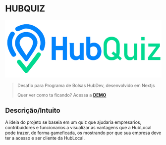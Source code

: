 # HUBQUIZ 

<p align="center">
  <img alt="pokebola" src="https://raw.githubusercontent.com/GilvanG/HubQuiz/main/src/assets/logo.png" />
</p>

> Desafio para Programa de Bolsas HubDev, desenvolvido em Nextjs
>
> Quer ver como ta ficando? Acessa a [**DEMO**](https://pokedex-gilvang.vercel.app/)


## Descrição/Intuito
A ideia do projeto se baseia em um quiz que ajudaria empresarios, contribuidores e funcionarios a visualizar as vantagens que a HubLocal pode trazer, de forma gameficada, os mostrando por que sua empresa deve ter a acesso e ser cliente da HubLocal.


